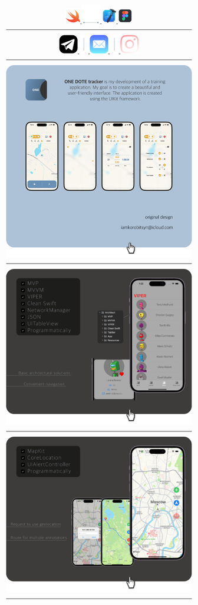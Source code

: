 <div align="center">
  
<div align="center">
<a href=https://developer.apple.com/documentation/technologies>
<img src="https://github.com/iamkorobitsyn/iamkorobitsyn/blob/main/swiftIcon.png"
alt="" title="Apple Documentation" alt="" width="40" height="40"/>
</a>
<a href=https://developer.apple.com/documentation/technologies>
<img src="https://github.com/iamkorobitsyn/iamkorobitsyn/blob/main/arrowSeparator.png" alt="" title="" alt="" width="50" height="50"/> 
</a>
  
<a href=https://apps.apple.com/ru/app/xcode/id497799835?mt>
    <img src="https://github.com/iamkorobitsyn/iamkorobitsyn/blob/main/xcodeIcon.png"
         alt="" title="Xcode" alt="" width="40" height="40"/>
</a>
<a href=https://www.figma.com>
   <img src="https://github.com/iamkorobitsyn/iamkorobitsyn/blob/main/figmaIcon.png"
        alt="" title="Figma" alt="" width="40" height="40"/>
  
---
  
   </div>

<div align="center">
  <a href=https://t.me/iamkorobitsyn>
    <img src="https://github.com/iamkorobitsyn/iamkorobitsyn/blob/main/telegramIcon.png"
         alt="" title="Telegram" alt="" width="50" height="50"/>
  </a>

  <a href=https://www.instagram.com/iamkorobitsyn>
    <img src="https://github.com/iamkorobitsyn/iamkorobitsyn/blob/main/separator.png"
         alt="" title="" alt="" width="25" height="50"/>
  </a>
  
   <a href=mailto:iamkorobitsyn@icloud.com>
    <img src="https://github.com/iamkorobitsyn/iamkorobitsyn/blob/main/mailIcon.png"
         alt="" title="Mail" alt="" width="50" height="50"/>
  </a>
  
  <a href=https://www.instagram.com/iamkorobitsyn>
    <img src="https://github.com/iamkorobitsyn/iamkorobitsyn/blob/main/separator.png"
         alt="" title="" alt="" width="25" height="50"/>
  </a>
   <a href=https://www.instagram.com/iamkorobitsyn>
    <img src="https://github.com/iamkorobitsyn/iamkorobitsyn/blob/main/istagramIcon.png"
         alt="" title="Instagram" alt="" width="50" height="50"/>
  </a>
   
</div>



</pre>



<div id="header" align="center">

---

</a>
   <a href=https://github.com/iamkorobitsyn/OneDot>
    <img src="https://github.com/iamkorobitsyn/iamkorobitsyn/blob/main/OneDotPrevFront.png"
         alt="" title="ONE DOT" alt="Swift"/>
</a>
  

</div>

<div align="center">

</div>

---

<div id="header" align="center">

</div>

</a>
   <a href=https://github.com/iamkorobitsyn/Architect>
    <img src="https://github.com/iamkorobitsyn/iamkorobitsyn/blob/main/ArchitectFront.png"
         alt="" title="Architect" alt="Swift"/>
</a>

</div>

<div align="center">

</div>

---

<div id="header" align="center">

</div>

</a>
   <a href=https://github.com/iamkorobitsyn/CoreLocationStack>
    <img src="https://github.com/iamkorobitsyn/iamkorobitsyn/blob/main/CoreLocationStackFront.png"
         alt="" title="CoreLocationStack" alt="Swift"/>
</a>

</div>

<div align="center">

</div>

---

